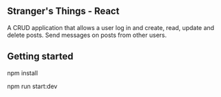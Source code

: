 ## Stranger's Things - React

A CRUD application that allows a user log in and create, read, update and delete posts. Send messages on posts from other users.

## Getting started

npm install

npm run start:dev
